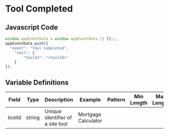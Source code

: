 # Tool Completed

### 

## Javascript Code
```js
window.appEventData = window.appEventData || [];;;
appEventData.push({
  "event": "Tool Completed",
    "tool": {
        "toolId": "<toolId>"
    }
});
```

## Variable Definitions

|Field|Type|Description|Example|Pattern|Min Length|Max Length|Minimum|Maximum|Multiple Of|
| --- | --- | --- | --- | --- | --- | --- | --- | --- | --- |
|toolId|string|Unique identifier of a site tool|Mortgage Calculator|||||||




